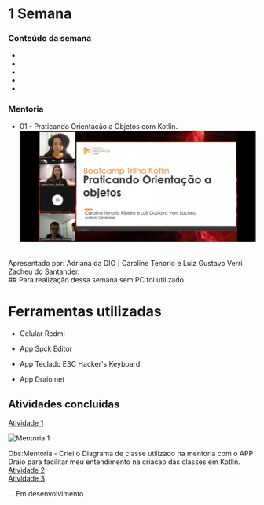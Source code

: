 # 1 Semana

### Conteúdo da semana

- 
-
- 
-
- 

### Mentoria

- 01 - Praticando Orientacão a Objetos com Kotlin.<br>
![Mentoria 1]( https://raw.githubusercontent.com/PaulaSena/BootcampSantanderMobile/main/1%20Semana/Img/Mentoria1.jpg "Imagem da mentoria 1")

<br>
Apresentado por: Adriana da DIO | Caroline Tenorio e Luiz Gustavo Verri Zacheu do Santander.

<br>
 ## Para realização dessa semana sem PC foi utilizado


# Ferramentas utilizadas

  - Celular Redmi <br>

   - App Spck Editor <br>

   - App Teclado ESC Hacker's Keyboard <br>

   - App Draio.net <br>

## Atividades concluidas

<a href="#"> Atividade 1</a>

![Mentoria 1]( https://raw.githubusercontent.com/PaulaSena/BootcampSantanderMobile/cd35f7fcff2203b3cc5604b5e1903c02edec7317/1%20Semana/Img/Practicando%20Orientaci%C3%B3n%20la%20Objetos%201.svg "Imagem do diagrama de classes da mentoria 1 ")

Obs:Mentoria - Criei o Diagrama de classe utilizado na mentoria com o APP Draio para facilitar meu entendimento na criacao das classes em Kotlin.
<br>
<a href="#"> Atividade 2</a><br>
<a href="#"> Atividade 3</a><br>


... Em desenvolvimento


